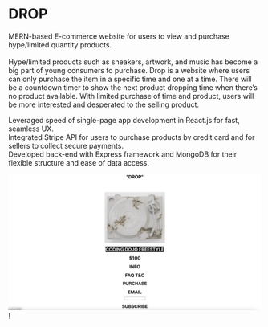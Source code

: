 # DROP

MERN-based E-commerce website for users to view and purchase hype/limited quantity products.
<br>
<br>
Hype/limited products such as sneakers, artwork, and music has become a big part of young consumers to purchase.
Drop is a website where users can only purchase the item in a specific time and one at a time. 
There will be a countdown timer to show  the next product  dropping time when there’s no product available. With limited purchase of time and product, users will be more interested and desperated to the selling product. 

Leveraged speed of single-page app development in React.js for fast, seamless UX.
<br>
Integrated Stripe API for users to purchase products by credit card and  for sellers to collect secure payments. 
<br>
Developed back-end with Express framework and MongoDB for their flexible structure and ease of data access.

![Dashboard](https://github.com/THEWENDI/Drop/blob/60396b5ad6fd6503952ef629367d069df8c017e3/Drop.png)!
